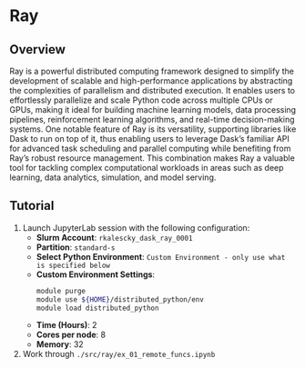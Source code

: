 # Ray

## Overview

Ray is a powerful distributed computing framework designed to simplify the
development of scalable and high-performance applications by abstracting the
complexities of parallelism and distributed execution. It enables users to
effortlessly parallelize and scale Python code across multiple CPUs or GPUs,
making it ideal for building machine learning models, data processing pipelines,
reinforcement learning algorithms, and real-time decision-making systems. One
notable feature of Ray is its versatility, supporting libraries like Dask to run
on top of it, thus enabling users to leverage Dask’s familiar API for advanced
task scheduling and parallel computing while benefiting from Ray’s robust
resource management. This combination makes Ray a valuable tool for tackling
complex computational workloads in areas such as deep learning, data analytics,
simulation, and model serving.

## Tutorial

1. Launch JupyterLab session with the following configuration:
    - **Slurm Account**: `rkalescky_dask_ray_0001`
    - **Partition**: `standard-s`
    - **Select Python Environment**: `Custom Environment - only use what is specified below`
    - **Custom Environment Settings**:
        ```sh
        module purge
        module use ${HOME}/distributed_python/env
        module load distributed_python
        ```
    - **Time (Hours)**: 2
    - **Cores per node**: 8
    - **Memory**: 32
2. Work through `./src/ray/ex_01_remote_funcs.ipynb`

